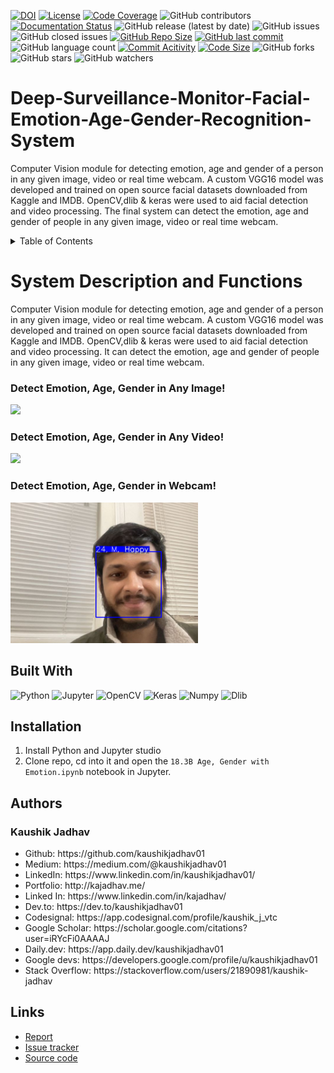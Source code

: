 [![DOI](https://zenodo.org/badge/272146610.svg)](https://zenodo.org/doi/10.5281/zenodo.10499672)
[![License](https://img.shields.io/badge/License-MIT-green.svg)](https://github.com/kaushikjadhav01/Deep-Surveillance-Monitor-Facial-Emotion-Age-Gender-Recognition-System/blob/master/LICENSE)
[![Code Coverage](https://codecov.io/gh/NCSU-Fall-2022-SE-Project-Team-11/XpensAuditor---Group-11/branch/master/graphs/badge.svg)](https://codecov.io)
![GitHub contributors](https://img.shields.io/badge/Contributors-1-brightgreen)
[![Documentation Status](https://readthedocs.org/projects/ansicolortags/badge/?version=latest)](https://github.com/kaushikjadhav01/Deep-Surveillance-Monitor-Facial-Emotion-Age-Gender-Recognition-System/edit/master/README.md)
![GitHub release (latest by date)](https://img.shields.io/github/v/release/kaushikjadhav01/Deep-Surveillance-Monitor-Facial-Emotion-Age-Gender-Recognition-System)
![GitHub issues](https://img.shields.io/github/issues/kaushikjadhav01/Deep-Surveillance-Monitor-Facial-Emotion-Age-Gender-Recognition-System)
![GitHub closed issues](https://img.shields.io/github/issues-closed/kaushikjadhav01/Deep-Surveillance-Monitor-Facial-Emotion-Age-Gender-Recognition-System)
[![GitHub Repo Size](https://img.shields.io/github/repo-size/kaushikjadhav01/Deep-Surveillance-Monitor-Facial-Emotion-Age-Gender-Recognition-System.svg)](https://img.shields.io/github/repo-size/kaushikjadhav01/Deep-Surveillance-Monitor-Facial-Emotion-Age-Gender-Recognition-System.svg)
[![GitHub last commit](https://img.shields.io/github/last-commit/kaushikjadhav01/Deep-Surveillance-Monitor-Facial-Emotion-Age-Gender-Recognition-System)](https://github.com/kaushikjadhav01/Deep-Surveillance-Monitor-Facial-Emotion-Age-Gender-Recognition-System/commits/master)
![GitHub language count](https://img.shields.io/github/languages/count/kaushikjadhav01/Deep-Surveillance-Monitor-Facial-Emotion-Age-Gender-Recognition-System)
[![Commit Acitivity](https://img.shields.io/github/commit-activity/m/kaushikjadhav01/Deep-Surveillance-Monitor-Facial-Emotion-Age-Gender-Recognition-System)](https://github.com/kaushikjadhav01/Deep-Surveillance-Monitor-Facial-Emotion-Age-Gender-Recognition-System)
[![Code Size](https://img.shields.io/github/languages/code-size/kaushikjadhav01/Deep-Surveillance-Monitor-Facial-Emotion-Age-Gender-Recognition-System)](mpp-backend)
![GitHub forks](https://img.shields.io/github/forks/kaushikjadhav01/Deep-Surveillance-Monitor-Facial-Emotion-Age-Gender-Recognition-System?style=social)
![GitHub stars](https://img.shields.io/github/stars/kaushikjadhav01/Deep-Surveillance-Monitor-Facial-Emotion-Age-Gender-Recognition-System?style=social)
![GitHub watchers](https://img.shields.io/github/watchers/kaushikjadhav01/Deep-Surveillance-Monitor-Facial-Emotion-Age-Gender-Recognition-System?style=social)

# Deep-Surveillance-Monitor-Facial-Emotion-Age-Gender-Recognition-System
Computer Vision module for detecting emotion, age and gender of a person in any given image, video or real time webcam. A custom VGG16 model was developed and trained on open source facial datasets downloaded from Kaggle and IMDB. OpenCV,dlib &amp; keras were used to aid facial detection and video processing. The final system can detect the emotion, age and gender of people in any given image, video or real time webcam.

<details>
  <summary>Table of Contents</summary>
  <ol>
    <li><a href="#system-description-and-functions">System Description and Functions</a></li>
    <li><a href="#built-with">Built With</a></li>
    <li><a href="#installation">Installation</a></li>
    <li><a href="#authors">Authors</a></li>
    <li><a href="#links">Links</a></li>
  </ol>
</details>

# System Description and Functions
Computer Vision module for detecting emotion, age and gender of a person in any given image, video or real time webcam. A custom VGG16 model was developed and trained on open source facial datasets downloaded from Kaggle and IMDB. OpenCV,dlib &amp; keras were used to aid facial detection and video processing. It can detect the emotion, age and gender of people in any given image, video or real time webcam.

### Detect Emotion, Age, Gender in Any Image!
<img width="600px" src="https://github.com/kaushikjadhav01/Deep-Surveillance-Monitor-Facial-Emotion-Age-Gender-Recognition-System/blob/master/output_images/meet.jpg">

### Detect Emotion, Age, Gender in Any Video!
<img width="600px" src="https://github.com/kaushikjadhav01/Deep-Surveillance-Monitor-Facial-Emotion-Age-Gender-Recognition-System/blob/master/output_video1.gif">

### Detect Emotion, Age, Gender in Webcam!
<img width="300px" src="https://github.com/kaushikjadhav01/Deep-Surveillance-Monitor-Facial-Emotion-Age-Gender-Recognition-System/blob/master/output_images/output_webcam_011724.png">

## Built With
![Python](https://img.shields.io/badge/Python-3776AB?style=for-the-badge&amp;logo=python&amp;logoColor=white)
![Jupyter](https://img.shields.io/badge/Jupyter-E34F26?style=for-the-badge&logo=jupyter&logoColor=white)
![OpenCV](https://img.shields.io/badge/OpenCV-navy?style=for-the-badge&logo=opencv&logoColor=white)
![Keras](https://img.shields.io/badge/Keras-red?style=for-the-badge&logo=keras&logoColor=white)
![Numpy](https://img.shields.io/badge/Numpy-blue?style=for-the-badge&logo=numpy&logoColor=white)
![Dlib](https://img.shields.io/badge/Dlib-green?style=for-the-badge&logo=dlib&logoColor=white)

## Installation
1. Install Python and Jupyter studio
2. Clone repo, cd into it and open the ```18.3B Age, Gender with Emotion.ipynb``` notebook in Jupyter.

## Authors
### Kaushik Jadhav
<ul>
<li>Github: https://github.com/kaushikjadhav01</li>
<li>Medium: https://medium.com/@kaushikjadhav01</li>
<li>LinkedIn: https://www.linkedin.com/in/kaushikjadhav01/</li>
<li>Portfolio: http://kajadhav.me/</li>
<li>Linked In: https://www.linkedin.com/in/kajadhav/
<li>Dev.to: https://dev.to/kaushikjadhav01
<li>Codesignal: https://app.codesignal.com/profile/kaushik_j_vtc
<li>Google Scholar: https://scholar.google.com/citations?user=iRYcFi0AAAAJ
<li>Daily.dev: https://app.daily.dev/kaushikjadhav01
<li>Google devs: https://developers.google.com/profile/u/kaushikjadhav01
<li>Stack Overflow: https://stackoverflow.com/users/21890981/kaushik-jadhav
</ul>

## Links
* [Report](https://github.com/kaushikjadhav01/Deep-Surveillance-Monitor-Facial-Emotion-Age-Gender-Recognition-System/blob/master/Team_4_Proj_C1_Technical_Report.pdf)
* [Issue tracker](https://github.com/kaushikjadhav01/Deep-Surveillance-Monitor-Facial-Emotion-Age-Gender-Recognition-System/issues)
* [Source code](https://github.com/kaushikjadhav01/Deep-Surveillance-Monitor-Facial-Emotion-Age-Gender-Recognition-System)